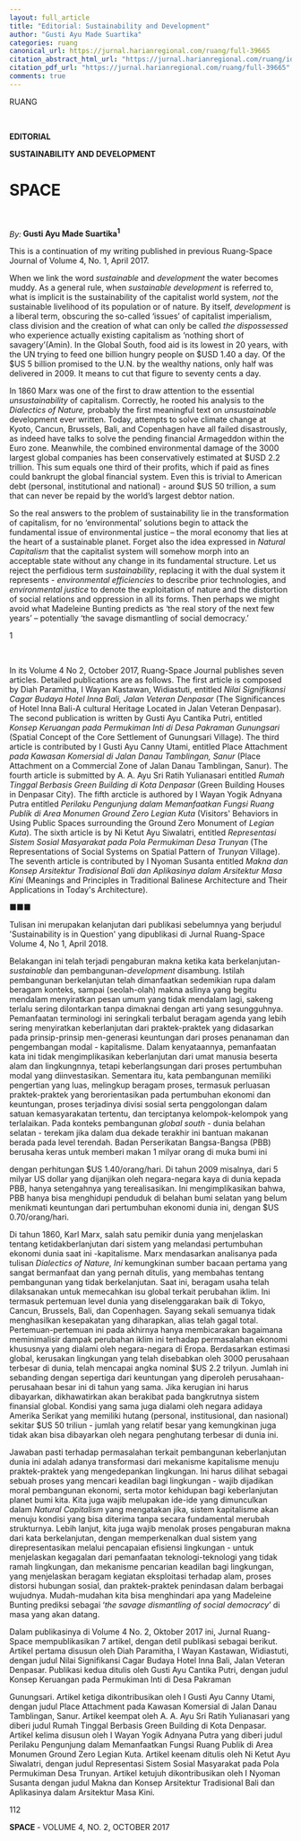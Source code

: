 ```yaml
---
layout: full_article
title: "Editorial: Sustainability and Development"
author: "Gusti Ayu Made Suartika"
categories: ruang
canonical_url: https://jurnal.harianregional.com/ruang/full-39665 
citation_abstract_html_url: "https://jurnal.harianregional.com/ruang/id-39665"
citation_pdf_url: "https://jurnal.harianregional.com/ruang/full-39665"  
comments: true
---
```


<div>
<p><span class="font3">RUANG</span></p>
</div><br clear="all">
<p><span class="font3" style="font-weight:bold;">EDITORIAL</span></p>
<p><span class="font3" style="font-weight:bold;">SUSTAINABILITY AND DEVELOPMENT</span></p>
<div><a name="caption1"></a>
<h1><a name="bookmark0"></a><span class="font3" style="font-weight:bold;"><a name="bookmark1"></a>SPACE</span></h1>
</div><br clear="all">
<p><span class="font2" style="font-style:italic;">By:</span><span class="font2" style="font-weight:bold;"> Gusti Ayu Made Suartika<sup>1</sup></span></p>
<p><span class="font4">This is a continuation of my writing published in previous Ruang-Space Journal of Volume 4, No. 1, April 2017.</span></p>
<p><span class="font4">When we link the word </span><span class="font4" style="font-style:italic;">sustainable</span><span class="font4"> and </span><span class="font4" style="font-style:italic;">development</span><span class="font4"> the water becomes muddy. As a general rule, when </span><span class="font4" style="font-style:italic;">sustainable development</span><span class="font4"> is referred to, what is implicit is the sustainability of the capitalist world system, </span><span class="font4" style="font-style:italic;">not</span><span class="font4"> the sustainable livelihood of its population or of nature. By itself, </span><span class="font4" style="font-style:italic;">development</span><span class="font4"> is a liberal term, obscuring the so-called ‘issues’ of capitalist imperialism, class division and the creation of what can only be called </span><span class="font4" style="font-style:italic;">the dispossessed</span><span class="font4"> who experience actually existing capitalism as ‘nothing short of savagery’(Amin). In the Global South, food aid is its lowest in 20 years, with the UN trying to feed one billion hungry people on $USD 1.40 a day. Of the $US 5 billion promised to the U.N. by the wealthy nations, only half was delivered in 2009. It means to cut that figure to seventy cents a day.</span></p>
<p><span class="font4">In 1860 Marx was one of the first to draw attention to the essential </span><span class="font4" style="font-style:italic;">unsustainability</span><span class="font4"> of capitalism. Correctly, he rooted his analysis to the </span><span class="font4" style="font-style:italic;">Dialectics of Nature,</span><span class="font4"> probably the first meaningful text on </span><span class="font4" style="font-style:italic;">unsustainable</span><span class="font4"> development ever written. Today, attempts to solve climate change at Kyoto, Cancun, Brussels, Bali, and Copenhagen have all failed disastrously, as indeed have talks to solve the pending financial Armageddon within the Euro zone. Meanwhile, the combined environmental damage of the 3000 largest global companies has been conservatively estimated at $USD 2.2 trillion. This sum equals one third of their profits, which if paid as fines could bankrupt the global financial system. Even this is trivial to American debt (personal, institutional and national) - around $US 50 trillion, a sum that can never be repaid by the world’s largest debtor nation.</span></p>
<p><span class="font4">So the real answers to the problem of sustainability lie in the transformation of capitalism, for no ‘environmental’ solutions begin to attack the fundamental issue of environmental justice – the moral economy that lies at the heart of a sustainable planet. Forget also the idea expressed in </span><span class="font4" style="font-style:italic;">Natural Capitalism</span><span class="font4"> that the capitalist system will somehow morph into an acceptable state without any change in its fundamental structure. Let us reject the perfidious term </span><span class="font4" style="font-style:italic;">sustainability</span><span class="font4">, replacing it with the dual system it represents - </span><span class="font4" style="font-style:italic;">environmental efficiencies</span><span class="font4"> to describe prior technologies, and </span><span class="font4" style="font-style:italic;">environmental justice</span><span class="font4"> to denote the exploitation of nature and the distortion of social relations and oppression in all its forms. Then perhaps we might avoid what Madeleine Bunting predicts as ‘the real story of the next few years’ – potentially ‘the savage dismantling of social democracy.’</span></p>
<div>
<p><span class="font0">1</span></p>
</div><br clear="all">
<p><span class="font4">In its Volume 4 No 2, October 2017, Ruang-Space Journal publishes seven articles. Detailed publications are as follows. The first article is composed by Diah Paramitha, I Wayan Kastawan, Widiastuti, entitled </span><span class="font4" style="font-style:italic;">Nilai Signifikansi Cagar Budaya Hotel Inna Bali, Jalan Veteran Denpasar</span><span class="font4"> (The Significances of Hotel Inna Bali-A cultural Heritage Located in Jalan Veteran Denpasar). The second publication is written by Gusti Ayu Cantika Putri, entitled </span><span class="font4" style="font-style:italic;">Konsep Keruangan pada Permukiman Inti di Desa Pakraman Gunungsari</span><span class="font4"> (Spatial Concept of the Core Settlement of Gunungsari Village). The third article is contributed by I Gusti Ayu Canny Utami, entitled Place Attachment </span><span class="font4" style="font-style:italic;">pada Kawasan Komersial di Jalan Danau Tamblingan, Sanur</span><span class="font4"> (Place Attachment on a Commercial Zone of Jalan Danau Tamblingan, Sanur). The fourth article is submitted by A. A. Ayu Sri Ratih Yulianasari entitled </span><span class="font4" style="font-style:italic;">Rumah Tinggal Berbasis Green Building di Kota Denpasar</span><span class="font4"> (Green Building Houses in Denpasar City). The fifth arcticle is authored by I Wayan Yogik Adnyana Putra entitled </span><span class="font4" style="font-style:italic;">Perilaku Pengunjung dalam Memanfaatkan Fungsi Ruang Publik di Area Monumen Ground Zero Legian Kuta</span><span class="font4"> (Visitors' Behaviors in Using Public Spaces surrounding the Ground Zero Monument of </span><span class="font4" style="font-style:italic;">Legian Kuta</span><span class="font4">). The sixth article is by Ni Ketut Ayu Siwalatri, entitled </span><span class="font4" style="font-style:italic;">Representasi Sistem Sosial Masyarakat pada Pola Permukiman Desa Trunyan</span><span class="font4"> (The Representations of Social Systems on Spatial Pattern of </span><span class="font4" style="font-style:italic;">Trunyan</span><span class="font4"> Village). The seventh article is contributed by I Nyoman Susanta entitled </span><span class="font4" style="font-style:italic;">Makna dan Konsep Arsitektur Tradisional Bali dan Aplikasinya dalam Arsitektur Masa Kini</span><span class="font4"> (Meanings and Principles in Traditional Balinese Architecture and Their Applications in Today's Architecture).</span></p>
<p><span class="font4">■■■</span></p>
<p><span class="font4">Tulisan ini merupakan kelanjutan dari publikasi sebelumnya yang berjudul 'Sustainability is in Question' yang dipublikasi di Jurnal Ruang-Space Volume 4, No 1, April 2018.</span></p>
<p><span class="font4">Belakangan ini telah terjadi pengaburan makna ketika kata berkelanjutan-</span><span class="font4" style="font-style:italic;">sustainable</span><span class="font4"> dan pembangunan-</span><span class="font4" style="font-style:italic;">development</span><span class="font4"> disambung. Istilah pembangunan berkelanjutan telah dimanfaatkan sedemikian rupa dalam beragam konteks, sampai (seolah-olah) makna aslinya yang begitu mendalam menyiratkan pesan umum yang tidak mendalam lagi, sakeng terlalu sering dilontarkan tanpa dimaknai dengan arti yang sesungguhnya. Pemanfaatan terminologi ini seringkali terbalut beragam agenda yang lebih sering menyiratkan keberlanjutan dari praktek-praktek yang didasarkan pada prinsip-prinsip men-generasi keuntungan dari proses penanaman dan pengembangan modal - kapitalisme. Dalam kenyataannya, pemanfaatan kata ini tidak mengimplikasikan keberlanjutan dari umat manusia beserta alam dan lingkungnnya, tetapi keberlangsungan dari proses pertumbuhan modal yang diinvestasikan. Sementara itu, kata pembangunan memiliki pengertian yang luas, melingkup beragam proses, termasuk perluasan praktek-praktek yang berorientasikan pada pertumbuhan ekonomi dan keuntungan, proses terjadinya divisi sosial serta penggolongan dalam satuan kemasyarakatan tertentu, dan terciptanya kelompok-kelompok yang terlalaikan. Pada konteks pembangunan </span><span class="font4" style="font-style:italic;">global south -</span><span class="font4"> dunia belahan selatan - terekam jika dalam dua dekade terakhir ini bantuan makanan berada pada level terendah. Badan Perserikatan Bangsa-Bangsa (PBB) berusaha keras untuk memberi makan 1 milyar orang di muka bumi ini</span></p>
<p><span class="font4">dengan perhitungan $US 1.40/orang/hari. Di tahun 2009 misalnya, dari 5 milyar US dollar yang dijanjikan oleh negara-negara kaya di dunia kepada PBB, hanya setengahnya yang terealisasikan. Ini mengimplikasikan bahwa, PBB hanya bisa menghidupi penduduk di belahan bumi selatan yang belum menikmati keuntungan dari pertumbuhan ekonomi dunia ini, dengan $US 0.70/orang/hari.</span></p>
<p><span class="font4">Di tahun 1860, Karl Marx, salah satu pemikir dunia yang menjelaskan tentang ketidakberlanjutan dari sistem yang melandasi pertumbuhan ekonomi dunia saat ini -kapitalisme. Marx mendasarkan analisanya pada tulisan </span><span class="font4" style="font-style:italic;">Dialectics of Nature, Ini </span><span class="font4">kemungkinan sumber bacaan pertama yang sangat bermanfaat dan yang pernah ditulis, yang membahas tentang pembangunan yang tidak berkelanjutan. Saat ini, beragam usaha telah dilaksanakan untuk memecahkan isu global terkait perubahan iklim. Ini termasuk pertemuan level dunia yang diselenggarakan baik di Tokyo, Cancun, Brussels, Bali, dan Copenhagen. Sayang sekali semuanya tidak menghasilkan kesepakatan yang diharapkan, alias telah gagal total. Pertemuan-pertemuan ini pada akhirnya hanya membicarakan bagaimana meminimalisir dampak perubahan iklim ini terhadap permasalahan ekonomi khususnya yang dialami oleh negara-negara di Eropa. Berdasarkan estimasi global, kerusakan lingkungan yang telah disebabkan oleh 3000 perusahaan terbesar di dunia, telah mencapai angka nominal $US 2.2 trilyun. Jumlah ini sebanding dengan sepertiga dari keuntungan yang diperoleh perusahaan-perusahaan besar ini di tahun yang sama. Jika kerugian ini harus dibayarkan, dikhawatirkan akan berakibat pada bangkrutnya sistem finansial global. Kondisi yang sama juga dialami oleh negara adidaya Amerika Serikat yang memiliki hutang (personal, institusional, dan nasional) sekitar $US 50 triliun - jumlah yang relatif besar yang kemungkinan juga tidak akan bisa dibayarkan oleh negara penghutang terbesar di dunia ini.</span></p>
<p><span class="font4">Jawaban pasti terhadap permasalahan terkait pembangunan keberlanjutan dunia ini adalah adanya transformasi dari mekanisme kapitalisme menuju praktek-praktek yang mengedepankan lingkungan. Ini harus dilihat sebagai sebuah proses yang mencari keadilan bagi lingkungan - wajib dijadikan moral pembangunan ekonomi, serta motor kehidupan bagi keberlanjutan planet bumi kita. Kita juga wajib melupakan ide-ide yang dimunculkan dalam </span><span class="font4" style="font-style:italic;">Natural Capitalism</span><span class="font4"> yang mengatakan jika, sistem kapitalisme akan menuju kondisi yang bisa diterima tanpa secara fundamental merubah strukturnya. Lebih lanjut, kita juga wajib menolak proses pengaburan makna dari kata berkelanjutan, dengan memperkenalkan dual sistem yang direpresentasikan melalui pencapaian efisiensi lingkungan - untuk menjelaskan kegagalan dari pemanfaatan teknologi-teknologi yang tidak ramah lingkungan, dan mekanisme pencarian keadilan bagi lingkungan, yang menjelaskan beragam kegiatan eksploitasi terhadap alam, proses distorsi hubungan sosial, dan praktek-praktek penindasan dalam berbagai wujudnya. Mudah-mudahan kita bisa menghindari apa yang Madeleine Bunting prediksi sebagai ‘</span><span class="font4" style="font-style:italic;">the savage dismantling of social democracy</span><span class="font4">’ di masa yang akan datang.</span></p>
<p><span class="font4">Dalam publikasinya di Volume 4 No. 2, Oktober 2017 ini, Jurnal Ruang-Space mempublikasikan 7 artikel, dengan detil publikasi sebagai berikut. Artikel pertama disusun oleh Diah Paramitha, I Wayan Kastawan, Widiastuti, dengan judul Nilai Signifikansi Cagar Budaya Hotel Inna Bali, Jalan Veteran Denpasar. Publikasi kedua ditulis oleh Gusti Ayu Cantika Putri, dengan judul Konsep Keruangan pada Permukiman Inti di Desa Pakraman</span></p>
<p><span class="font4">Gunungsari. Artikel ketiga dikontribusikan oleh I Gusti Ayu Canny Utami, dengan judul Place Attachment pada Kawasan Komersial di Jalan Danau Tamblingan, Sanur. Artikel keempat oleh A. A. Ayu Sri Ratih Yulianasari yang diberi judul Rumah Tinggal Berbasis Green Building di Kota Denpasar. Artikel kelima disusun oleh I Wayan Yogik Adnyana Putra yang diberi judul Perilaku Pengunjung dalam Memanfaatkan Fungsi Ruang Publik di Area Monumen Ground Zero Legian Kuta. Artikel keenam ditulis oleh Ni Ketut Ayu Siwalatri, dengan judul Representasi Sistem Sosial Masyarakat pada Pola Permukiman Desa Trunyan. Artikel ketujuh dikontribusikan oleh I Nyoman Susanta dengan judul Makna dan Konsep Arsitektur Tradisional Bali dan Aplikasinya dalam Arsitektur Masa Kini.</span></p>
<p><span class="font1">112</span></p>
<p><span class="font1" style="font-weight:bold;">SPACE </span><span class="font1">- VOLUME 4, NO. 2, OCTOBER 2017</span></p>